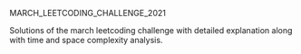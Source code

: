  MARCH_LEETCODING_CHALLENGE_2021
 
 
 Solutions of the march leetcoding challenge with detailed explanation along with time and space complexity analysis.
